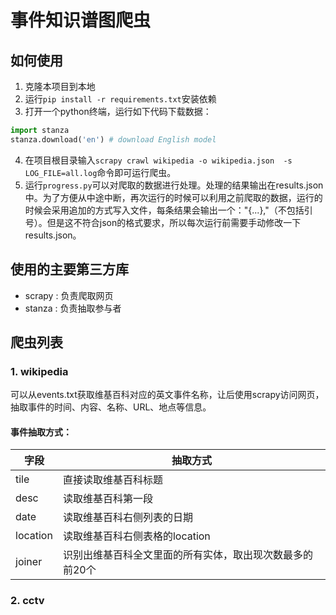 # 事件知识谱图爬虫

## 如何使用

1. 克隆本项目到本地
2. 运行`pip install -r requirements.txt`安装依赖
3. 打开一个python终端，运行如下代码下载数据：

```python
import stanza
stanza.download('en') # download English model
```


4. 在项目根目录输入`scrapy crawl wikipedia -o wikipedia.json  -s LOG_FILE=all.log`命令即可运行爬虫。
5. 运行`progress.py`可以对爬取的数据进行处理。处理的结果输出在results.json中。为了方便从中途中断，再次运行的时候可以利用之前爬取的数据，运行的时候会采用追加的方式写入文件，每条结果会输出一个："{...},"（不包括引号）。但是这不符合json的格式要求，所以每次运行前需要手动修改一下results.json。




## 使用的主要第三方库

+ scrapy : 负责爬取网页
+ stanza : 负责抽取参与者


## 爬虫列表

### 1. wikipedia

可以从events.txt获取维基百科对应的英文事件名称，让后使用scrapy访问网页，抽取事件的时间、内容、名称、URL、地点等信息。

#### 事件抽取方式：


|字段|抽取方式|
| -- | -- |
|tile|直接读取维基百科标题|
|desc|读取维基百科第一段|
|date|读取维基百科右侧列表的日期|
|location|读取维基百科右侧表格的location|
|joiner|识别出维基百科全文里面的所有实体，取出现次数最多的前20个|

### 2. cctv





